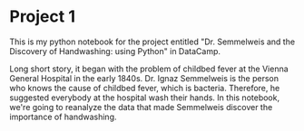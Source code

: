# Project 1
This is my python notebook for the project entitled "Dr. Semmelweis and the Discovery of Handwashing: using Python" in DataCamp. 

Long short story, it began with the problem of childbed fever at the Vienna General Hospital in the early 1840s. 
Dr. Ignaz Semmelweis is the person who knows the cause of childbed fever, which is bacteria. 
Therefore, he suggested everybody at the hospital wash their hands. 
In this notebook, we're going to reanalyze the data that made Semmelweis discover the importance of handwashing. 
